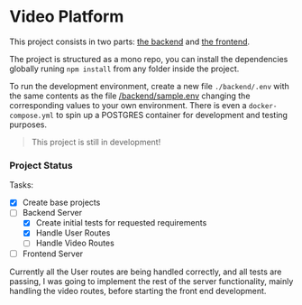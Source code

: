 # Video Platform

This project consists in two parts: [the backend](/backend/README.md) and [the frontend](/frontend/README.md).

The project is structured as a mono repo, you can install the dependencies globally runing `npm install` from any folder inside the project.

To run the development environment, create a new file `./backend/.env` with the same contents as the file [/backend/sample.env](/backend/sample.env) changing the corresponding values to your own environment. There is even a `docker-compose.yml` to spin up a POSTGRES container for development and testing purposes.

> This project is still in development!

### Project Status

Tasks:

- [x] Create base projects
- [ ] Backend Server
  - [x] Create initial tests for requested requirements
  - [x] Handle User Routes
  - [ ] Handle Video Routes
- [ ] Frontend Server

Currently all the User routes are being handled correctly, and all tests are passing, I was going to implement the rest of the server functionality, mainly handling the video routes, before starting the front end development.

